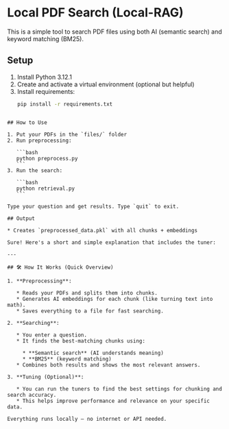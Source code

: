
# Local PDF Search (Local-RAG)

This is a simple tool to search PDF files using both AI (semantic search) and keyword matching (BM25).

## Setup

1. Install Python 3.12.1
2. Create and activate a virtual environment (optional but helpful)
3. Install requirements:
   ```bash
   pip install -r requirements.txt
````

## How to Use

1. Put your PDFs in the `files/` folder
2. Run preprocessing:

   ```bash
   python preprocess.py
   ```
3. Run the search:

   ```bash
   python retrieval.py
   ```

Type your question and get results. Type `quit` to exit.

## Output

* Creates `preprocessed_data.pkl` with all chunks + embeddings

Sure! Here's a short and simple explanation that includes the tuner:

---

## 🛠️ How It Works (Quick Overview)

1. **Preprocessing**:

   * Reads your PDFs and splits them into chunks.
   * Generates AI embeddings for each chunk (like turning text into math).
   * Saves everything to a file for fast searching.

2. **Searching**:

   * You enter a question.
   * It finds the best-matching chunks using:

     * **Semantic search** (AI understands meaning)
     * **BM25** (keyword matching)
   * Combines both results and shows the most relevant answers.

3. **Tuning (Optional)**:

   * You can run the tuners to find the best settings for chunking and search accuracy.
   * This helps improve performance and relevance on your specific data.

Everything runs locally — no internet or API needed.
